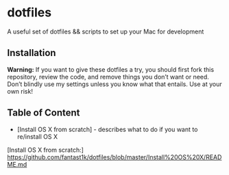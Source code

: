 # dotfiles
A useful set of dotfiles &amp;&amp; scripts to set up your Mac for development

## Installation
**Warning:** If you want to give these dotfiles a try, you should first fork this repository, review the code, and remove things you don’t want or need. Don’t blindly use my settings unless you know what that entails. Use at your own risk!

## Table of Content
* [Install OS X from scratch] - describes what to do if you want to re/install OS X

[Install OS X from scratch:] <https://github.com/fantast1k/dotfiles/blob/master/Install%20OS%20X/README.md>